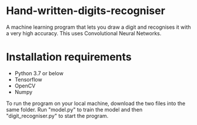 # Hand-written-digits-recogniser
A machine learning program that lets you draw a digit and recognises it with a very high accuracy. This uses Convolutional Neural Networks.

# Installation requirements
- Python 3.7 or below
- Tensorflow
- OpenCV
- Numpy

To run the program on your local machine, download the two files into the same folder. Run "model.py" to train the model and then "digit_recogniser.py" to start the program.

